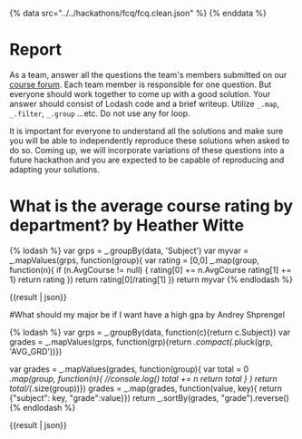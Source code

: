 {% data src="../../hackathons/fcq/fcq.clean.json" %}
{% enddata %}

# Report

As a team, answer all the questions the team's members submitted on our
[course forum](https://github.com/bigdatahci2015/forum/issues/14). Each
team member is responsible for one question. But everyone should work together
to come up with a good solution. Your answer should consist of Lodash code
and a brief writeup. Utilize `_.map`, `_.filter`, `_.group` ...etc. Do not
use any for loop.

It is important for everyone to understand all the solutions and make sure you
will be able to independently reproduce these solutions when asked to do so.
Coming up, we will incorporate variations of these questions into a future hackathon
 and you are expected to be capable of reproducing and adapting your solutions.

# What is the average course rating by department? by Heather Witte
{% lodash %}
var grps = _.groupBy(data, 'Subject')
var myvar =  _.mapValues(grps, function(group){
    var rating = [0,0]
    _.map(group, function(n){
    	if (n.AvgCourse != null) {
    	rating[0] += n.AvgCourse
    	rating[1] += 1}
    return rating
    })
    return rating[0]/rating[1]
})
return myvar
{% endlodash %}

{{result | json}}


#What should my major be if I want have a high gpa by Andrey Shprengel

{% lodash %}
var grps = _.groupBy(data, function(c){return c.Subject})
var grades = _.mapValues(grps, function(grp){return _.compact(_.pluck(grp, 'AVG_GRD'))})

var grades = _.mapValues(grades, function(group){
	var total = 0
	_.map(group, function(n){
			//console.log()
			total += n
			return total
				}
				)
				return total/(_.size(group))})
grades = _.map(grades, function(value, key){
	return {"subject": key, "grade":value}})
return _.sortBy(grades, "grade").reverse()
{% endlodash %}

{{result | json}}


